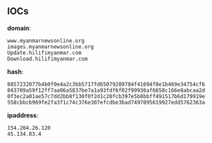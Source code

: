 
## IOCs

__domain__:

```text
www.myanmarnewsonline.org
images.myanmarnewsonline.org
Update.hilifimyanmar.com
Download.hilifimyanmar.com
```
__hash__:

```text
8857232077b4b0f0e4a2c3bb5717fd65079209784f41694f8e1b469e34754cf6
843709a59f12ff7aa06a5837be7a1a93fdf6f02f99936af6658c166e8abcaa2d
0f3ec2a01ae57c7dd2bb8f130f0f2d1c20fcb397e5b8bbff491517b6d179919e
558cbbcb969fe2fa3f1c74c376e307efcdbe3bad7497095619927edd5762363a
```
__ipaddress__:

```text
154.204.26.120
45.134.83.4
```